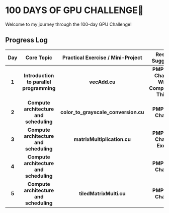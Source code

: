 # 100 DAYS OF GPU CHALLENGE🚀

Welcome to my journey through the 100-day GPU Challenge! 

## Progress Log

| **Day** | **Core Topic**                                   | **Practical Exercise / Mini-Project**                       |  **Resource Suggestions**                                                      |
|:-------:|:------------------------------------------------:|:-----------------------------------------------------------:|:------------------------------------------------------------------------------:|
|  **1**  | **Introduction to parallel programming**         | **vecAdd.cu**                                               | **PMPP Book: Chapter 1**; **Wing J. Computational Thinking**                   |
|  **2**  | **Compute architecture and scheduling**          | **color_to_grayscale_conversion.cu**                        | **PMPP Book: Chapter 4**                                                       |
|  **3**  | **Compute architecture and scheduling**          | **matrixMultiplication.cu**                                 | **PMPP Book: Chapter 4 Exercise**                                              |
|  **4**  | **Compute architecture and scheduling**          |                                                             | **PMPP Book: Chapter 5**                                                       |
|  **5**  | **Compute architecture and scheduling**          | **tiledMatrixMulti.cu**                                     | **PMPP Book: Chapter 5**                                                       |
